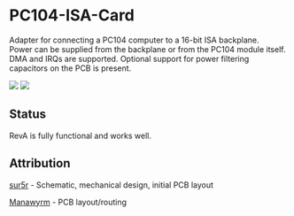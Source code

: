 # PC104-ISA-Card

Adapter for connecting a PC104 computer to a 16-bit ISA backplane.  
Power can be supplied from the backplane or from the PC104 module itself.  
DMA and IRQs are supported. Optional support for power filtering capacitors on the PCB is present.

![](https://screenshot.tbspace.de/ldyhbqfvnuj.jpg) 
![](https://screenshot.tbspace.de/jncdekpiqgl.jpg)


## Status

RevA is fully functional and works well.

## Attribution

[sur5r](https://github.com/sur5r) - Schematic, mechanical design, initial PCB layout  

[Manawyrm](https://github.com/Manawyrm) - PCB layout/routing